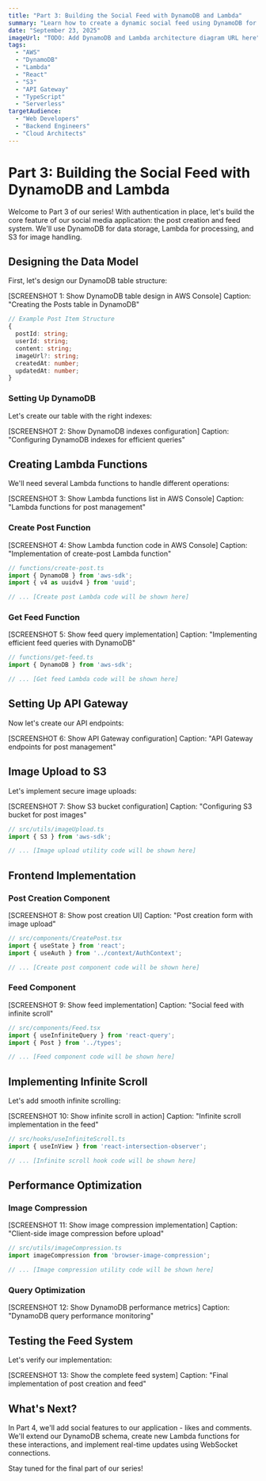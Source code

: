 ```yaml
---
title: "Part 3: Building the Social Feed with DynamoDB and Lambda"
summary: "Learn how to create a dynamic social feed using DynamoDB for data storage, Lambda for backend logic, and React for the frontend. We'll implement post creation, image uploads, and infinite scroll."
date: "September 23, 2025"
imageUrl: "TODO: Add DynamoDB and Lambda architecture diagram URL here"
tags:
  - "AWS"
  - "DynamoDB"
  - "Lambda"
  - "React"
  - "S3"
  - "API Gateway"
  - "TypeScript"
  - "Serverless"
targetAudience:
  - "Web Developers"
  - "Backend Engineers"
  - "Cloud Architects"
---
```


# Part 3: Building the Social Feed with DynamoDB and Lambda

Welcome to Part 3 of our series! With authentication in place, let's build the core feature of our social media application: the post creation and feed system. We'll use DynamoDB for data storage, Lambda for processing, and S3 for image handling.

## Designing the Data Model

First, let's design our DynamoDB table structure:

[SCREENSHOT 1: Show DynamoDB table design in AWS Console]
Caption: "Creating the Posts table in DynamoDB"

```typescript
// Example Post Item Structure
{
  postId: string;
  userId: string;
  content: string;
  imageUrl?: string;
  createdAt: number;
  updatedAt: number;
}
```

### Setting Up DynamoDB

Let's create our table with the right indexes:

[SCREENSHOT 2: Show DynamoDB indexes configuration]
Caption: "Configuring DynamoDB indexes for efficient queries"

## Creating Lambda Functions

We'll need several Lambda functions to handle different operations:

[SCREENSHOT 3: Show Lambda functions list in AWS Console]
Caption: "Lambda functions for post management"

### Create Post Function

[SCREENSHOT 4: Show Lambda function code in AWS Console]
Caption: "Implementation of create-post Lambda function"

```typescript
// functions/create-post.ts
import { DynamoDB } from 'aws-sdk';
import { v4 as uuidv4 } from 'uuid';

// ... [Create post Lambda code will be shown here]
```

### Get Feed Function

[SCREENSHOT 5: Show feed query implementation]
Caption: "Implementing efficient feed queries with DynamoDB"

```typescript
// functions/get-feed.ts
import { DynamoDB } from 'aws-sdk';

// ... [Get feed Lambda code will be shown here]
```

## Setting Up API Gateway

Now let's create our API endpoints:

[SCREENSHOT 6: Show API Gateway configuration]
Caption: "API Gateway endpoints for post management"

## Image Upload to S3

Let's implement secure image uploads:

[SCREENSHOT 7: Show S3 bucket configuration]
Caption: "Configuring S3 bucket for post images"

```typescript
// src/utils/imageUpload.ts
import { S3 } from 'aws-sdk';

// ... [Image upload utility code will be shown here]
```

## Frontend Implementation

### Post Creation Component

[SCREENSHOT 8: Show post creation UI]
Caption: "Post creation form with image upload"

```typescript
// src/components/CreatePost.tsx
import { useState } from 'react';
import { useAuth } from '../context/AuthContext';

// ... [Create post component code will be shown here]
```

### Feed Component

[SCREENSHOT 9: Show feed implementation]
Caption: "Social feed with infinite scroll"

```typescript
// src/components/Feed.tsx
import { useInfiniteQuery } from 'react-query';
import { Post } from '../types';

// ... [Feed component code will be shown here]
```

## Implementing Infinite Scroll

Let's add smooth infinite scrolling:

[SCREENSHOT 10: Show infinite scroll in action]
Caption: "Infinite scroll implementation in the feed"

```typescript
// src/hooks/useInfiniteScroll.ts
import { useInView } from 'react-intersection-observer';

// ... [Infinite scroll hook code will be shown here]
```

## Performance Optimization

### Image Compression

[SCREENSHOT 11: Show image compression implementation]
Caption: "Client-side image compression before upload"

```typescript
// src/utils/imageCompression.ts
import imageCompression from 'browser-image-compression';

// ... [Image compression utility code will be shown here]
```

### Query Optimization

[SCREENSHOT 12: Show DynamoDB performance metrics]
Caption: "DynamoDB query performance monitoring"

## Testing the Feed System

Let's verify our implementation:

[SCREENSHOT 13: Show the complete feed system]
Caption: "Final implementation of post creation and feed"

## What's Next?

In Part 4, we'll add social features to our application - likes and comments. We'll extend our DynamoDB schema, create new Lambda functions for these interactions, and implement real-time updates using WebSocket connections.

Stay tuned for the final part of our series!
